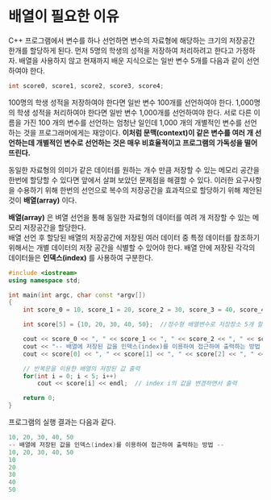 # 배열이 필요한 이유

C++ 프로그램에서 변수를 하나 선언하면 변수의 자료형에 해당하는 크기의 저장공간 한개를 할당하게 된다. 
먼저 5명의 학생의 성적을 저장하여 처리하려고 한다고 가정하자.
배열을 사용하지 않고 현재까지 배운 지식으로는 일반 변수 5개를 다음과 같이 선언하여야 한다.
```C++
int score0, score1, score2, score3, score4;
```
100명의 학생 성적을 저장하여야 한다면 일반 변수 100개를 선언하여야 한다. 
1,000명의 학생 성적을 처리하여야 한다면 일반 변수 1,000개를 선언하여야 한다. 
서로 다른 이름을 가진 100 개의 변수를 선언하는 엄청난 일인데 1,000 개의 개별적인 변수를 선언하는 것을 프로그래머에게는 재앙이다. 
**이처럼 문맥(context)이 같은 변수를 여러 개 선언하는데 개별적인 변수로 선언하는 것은 매우 비효율적이고 프로그램의 가독성을 떨어뜨린다.**

동일한 자료형의 의미가 같은 데이터를 원하는 개수 만큼 저장할 수 있는 메모리 공간을 한번에 할당할 수 있다면 앞에서 살펴 보았던 문제점을 해결할 수 있다. 
이러한 요구사항을 수용하기 위해 한번의 선언으로 복수의 저장공간을 효과적으로 할당하기 위해 제안된 것이 **배열(array)** 이다. 

**배열(array)** 은 벼열 선언을 통해 동일한 자료형의 데이터를 여려 개 저장할 수 있는 메모리 저장공간을 할당한다.  
배열 선언 후 할당된 배열의 저장공간에 저장된 여러 데이터 중 특정 데이터를 참조하기 위해서는 개별 데이터의 저장 공간을 식별할 수 있어야 한다. 
배열 안에 저장된 각각의 데이터들은 **인덱스(index)** 를 사용하여 구분한다. 

```c++
#include <iostream>
using namespace std;

int main(int argc, char const *argv[])
{
	int score_0 = 10, score_1 = 20, score_2 = 30, score_3 = 40, score_4 = 50; //정수형 일반변수로 저장장소 5개 할당 

	int score[5] = {10, 20, 30, 40, 50};  //정수형 배열변수로 저장장소 5개 할당 

	cout << score_0 << ", " << score_1 << ", " << score_2 << ", " << score_3 <<", "<< score_4 << endl;
	cout << "-- 배열에 저장된 값을 인덱스(index)를 이용하여 접근하여 출력하는 방법 --" << endl;
	cout << score[0] << ", " << score[1] << ", " << score[2] << ", " << score[3] <<", "<< score[4] << endl;

	// 반복문을 이용한 배열의 저장된 값 출력 
	for(int i = 0; i < 5; i++)
		cout << score[i] << endl;  // index i의 값을 변경하면서 출력

	return 0;
}
```
프로그램의 실행 결과는 다음과 같다.
```c++
10, 20, 30, 40, 50
-- 배열에 저장된 값을 인덱스(index)를 이용하여 접근하여 출력하는 방법 --
10, 20, 30, 40, 50
10
20
30
40
50
```
